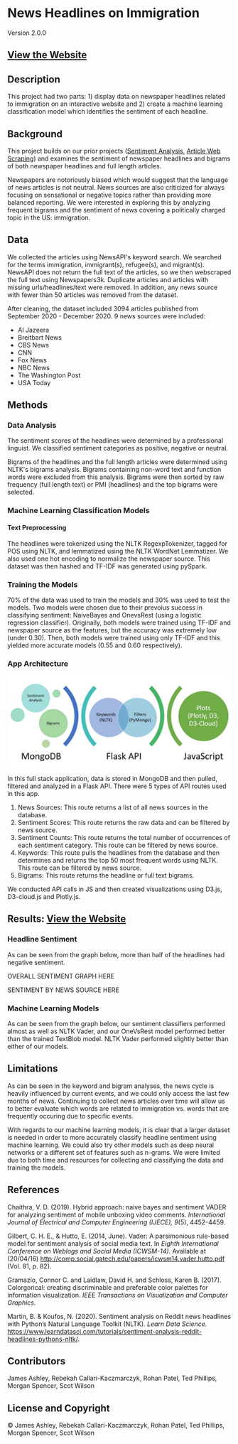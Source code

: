 # News Headlines on Immigration

Version 2.0.0

## [View the Website](https://immigrant-headlines-sentiment.herokuapp.com/)

## Description
This project had two parts: 1) display data on newspaper headlines related to immigration on an interactive website and 2) create a machine learning classification model which identifies the sentiment of each headline.

## Background
This project builds on our prior projects ([Sentiment Analysis](https://github.com/James-Ashley/sentiment_analysis), [Article Web Scraping](https://github.com/James-Ashley/News_Full_Text_Articles)) and examines the sentiment of newspaper headlines and bigrams of both newspaper headlines and full length articles. 

Newspapers are notoriously biased which would suggest that the language of news articles is not neutral. News sources are also criticized for always focusing on sensational or negative topics rather than providing more balanced reporting. We were interested in exploring this by analyzing frequent bigrams and the sentiment of news covering a politically charged topic in the US: immigration.

## Data
We collected the articles using NewsAPI's keyword search. We searched for the terms immigration, immigrant(s), refugee(s), and migrant(s). NewsAPI does not return the full text of the articles, so we then webscraped the full text using Newspapers3k. Duplicate articles and articles with missing urls/headlines/text were removed. In addition, any news source with fewer than 50 articles was removed from the dataset. 

After cleaning, the dataset included 3094 articles published from September 2020 - December 2020. 9 news sources were included:
* Al Jazeera
* Breitbart News
* CBS News
* CNN
* Fox News
* NBC News 
* The Washington Post
* USA Today

## Methods
### Data Analysis
The sentiment scores of the headlines were determined by a professional linguist. We classified sentiment categories as positive, negative or neutral.

Bigrams of the headlines and the full length articles were determined using NLTK's bigrams analysis. Bigrams containing non-word text and function words were excluded from this analysis. Bigrams were then sorted by raw frequency (full length text) or PMI (headlines) and the top bigrams were selected. 

### Machine Learning Classification Models
#### Text Preprocessing
The headlines were tokenized using the NLTK RegexpTokenizer, tagged for POS using NLTK, and lemmatized using the NLTK WordNet Lemmatizer. We also used one hot encoding to normalize the newspaper source. This dataset was then hashed and TF-IDF was generated using pySpark. 

### Training the Models
70% of the data was used to train the models and 30% was used to test the models. Two models were chosen due to their prevoius success in classifying sentiment: NaiveBayes and OnevsRest (using a logistic regression classifier). Originally, both models were trained using TF-IDF and newspaper source as the features, but the accuracy was extremely low (under 0.30). Then, both models were trained using only TF-IDF and this yielded more accurate models (0.55 and 0.60 respectively).

### App Architecture
![alt text](https://github.com/James-Ashley/sentiment-analysis-dashboard/blob/main/static/images/architecture.jpg "App Architecture")

In this full stack application, data is stored in MongoDB and then pulled, filtered and analyzed in a Flask API. There were 5 types of API routes used in this app.
1. News Sources: This route returns a list of all news sources in the database.
2. Sentiment Scores: This route returns the raw data and can be filtered by news source.
3. Sentiment Counts: This route returns the total number of occurrences of each sentiment category. This route can be filtered by news source.
4. Keywords: This route pulls the headlines from the database and then determines and returns the top 50 most frequent words using NLTK. This route can be filtered by news source.
5. Bigrams: This route returns the headline or full text bigrams.

We conducted API calls in JS and then created visualizations using D3.js, D3-cloud.js and Plotly.js.

## Results: [View the Website](https://immigrant-headlines-sentiment.herokuapp.com/)
### Headline Sentiment
As can be seen from the graph below, more than half of the headlines had negative sentiment.

OVERALL SENTIMENT GRAPH HERE

SENTIMENT BY NEWS SOURCE HERE


### Machine Learning Models
As can be seen from the graph below, our sentiment classifiers performed almost as well as NLTK Vader, and our OneVsRest model performed better than the trained TextBlob model. NLTK Vader performed slightly better than either of our models. 


## Limitations
As can be seen in the keyword and bigram analyses, the news cycle is heavily influenced by current events, and we could only access the last few months of news. Continuing to collect news articles over time will allow us to better evaluate which words are related to immigration vs. words that are frequently occuring due to specific events.

With regards to our machine learning models, it is clear that a larger dataset is needed in order to more accurately classify headline sentiment using machine learning. We could also try other models such as deep neural networks or a different set of features such as n-grams. We were limited due to both time and resources for collecting and classifying the data and training the models. 

## References 
Chaithra, V. D. (2019). Hybrid approach: naive bayes and sentiment VADER for analyzing sentiment of mobile unboxing video comments. *International Journal of Electrical and Computer Engineering (IJECE), 9*(5), 4452-4459.

Gilbert, C. H. E., & Hutto, E. (2014, June). Vader: A parsimonious rule-based model for sentiment analysis of social media text. In *Eighth International Conference on Weblogs and Social Media (ICWSM-14)*. Available at (20/04/16) http://comp.social.gatech.edu/papers/icwsm14.vader.hutto.pdf (Vol. 81, p. 82).

Gramazio, Connor C. and Laidlaw, David H. and Schloss, Karen B. (2017). Colorgorical: creating discriminable and preferable color palettes for information visualization. *IEEE Transactions on Visualization and Computer Graphics*.

Martin, B. & Koufos, N. (2020). Sentiment analysis on Reddit news headlines with Python’s Natural Language Toolkit (NLTK). *Learn Data Science.* https://www.learndatasci.com/tutorials/sentiment-analysis-reddit-headlines-pythons-nltk/.


## Contributors
James Ashley, Rebekah Callari-Kaczmarczyk, Rohan Patel, Ted Phillips, Morgan Spencer, Scot Wilson

## License and Copyright
&copy; James Ashley, Rebekah Callari-Kaczmarczyk, Rohan Patel, Ted Phillips, Morgan Spencer, Scot Wilson
